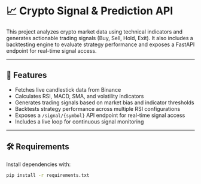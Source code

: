 # 📈 Crypto Signal & Prediction API

This project analyzes crypto market data using technical indicators and generates actionable trading signals (Buy, Sell, Hold, Exit). It also includes a backtesting engine to evaluate strategy performance and exposes a FastAPI endpoint for real-time signal access.

---

## 🚀 Features

- Fetches live candlestick data from Binance
- Calculates RSI, MACD, SMA, and volatility indicators
- Generates trading signals based on market bias and indicator thresholds
- Backtests strategy performance across multiple RSI configurations
- Exposes a `/signal/{symbol}` API endpoint for real-time signal access
- Includes a live loop for continuous signal monitoring

---

## 🛠 Requirements

Install dependencies with:

```bash
pip install -r requirements.txt

